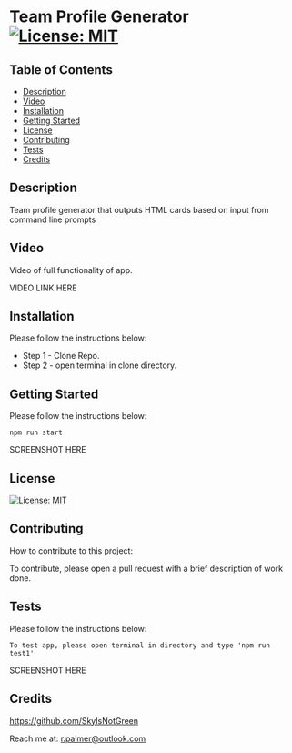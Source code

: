 # Team Profile Generator [![License: MIT](https://img.shields.io/badge/MIT-License-green)](https://opensource.org/licenses/MIT)

## Table of Contents
* [Description](#description)
* [Video](#video)
* [Installation](#installation)
* [Getting Started](#getting-started)
* [License](#license)
* [Contributing](#contributing)
* [Tests](#tests)
* [Credits](#credits)

    
## Description

Team profile generator that outputs HTML cards based on input from command line prompts

## Video

Video of full functionality of app.

VIDEO LINK HERE

## Installation

Please follow the instructions below:

* Step 1 - Clone Repo. 
* Step 2 - open terminal in clone directory.

## Getting Started

Please follow the instructions below:
``` 
npm run start
```
SCREENSHOT HERE

## License
[![License: MIT](https://img.shields.io/badge/MIT-License-green)](https://opensource.org/licenses/MIT)

## Contributing

How to contribute to this project:

To contribute, please open a pull request with a brief description of work done.

## Tests

Please follow the instructions below:
``` 
To test app, please open terminal in directory and type 'npm run test1'
```
SCREENSHOT HERE

## Credits

https://github.com/SkyIsNotGreen
  
Reach me at: r.palmer@outlook.com